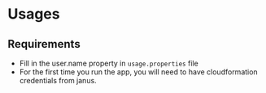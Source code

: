 # Usages

## Requirements

- Fill in the user.name property in `usage.properties` file
- For the first time you run the app, you will need to have cloudformation credentials from janus.
